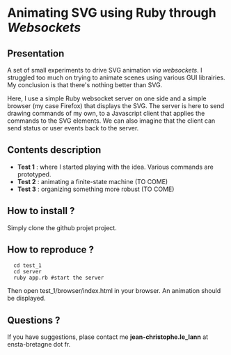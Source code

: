 # Animating SVG using Ruby through _Websockets_  

## Presentation
A set of small experiments to drive SVG animation _via websockets_.
I struggled too much on trying to animate scenes using various GUI librairies.
My conclusion is that there's nothing better than SVG.

Here, I use a simple Ruby websocket server on one side and a simple browser (my case Firefox) that displays the SVG. The server is here to send drawing commands of my own, to a Javascript client that applies the commands to the SVG elements. We can also imagine that the client can send status or user events back to the server.

## Contents description

* **Test 1** : where I started playing with the idea. Various commands are prototyped.
* **Test 2** : animating a finite-state machine (TO COME)
* **Test 3** : organizing something more robust (TO COME)

## How to install ?

Simply clone the github projet project.

## How to reproduce ?

```[bash]
  cd test_1
  cd server
  ruby app.rb #start the server
```
Then open test_1/browser/index.html in your browser. An animation should be displayed.


## Questions ?
If you have suggestions, plase contact me **jean-christophe.le_lann** at ensta-bretagne dot fr.
